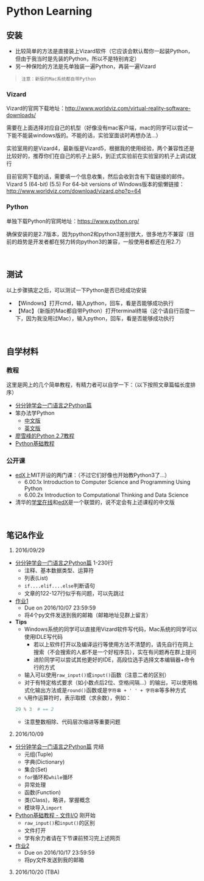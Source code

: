 # Python Learning

## 安装

* 比较简单的方法是直接装上Vizard软件（它应该会默认帮你一起装Python，但由于我当时是先装的Python，所以不是特别肯定）
* 另一种保险的方法是先单独装一遍Python，再装一遍Vizard

>     注意：新版的Mac系统都自带Python

### Vizard

Vizard的官网下载地址：http://www.worldviz.com/virtual-reality-software-downloads/

需要在上面选择对应自己的机型（好像没有mac客户端，mac的同学可以尝试一下能不能装windows版的。不能的话，实验室面谈时再想办法...）

实验室用的是Vizard4，最新版是Vizard5，根据我的使用经验，两个兼容性还是比较好的，推荐你们在自己的机子上装5，到正式实验前在实验室的机子上调试就行

目前官网下载的话，需要填一个信息收集，然后会收到含有下载链接的邮件。Vizard 5 (64-bit) (5.5) For 64-bit versions of Windows版本的偷懒链接：http://www.worldviz.com/download/vizard.php?p=64

### Python

单独下载Python的官网地址：https://www.python.org/

确保安装的是2.7版本，因为python2和python3差别很大，很多地方不兼容（目前的趋势是开发者都在努力转向python3的兼容，一般使用者都还在用2.7）

<br/>

## 测试

以上步骤搞定之后，可以测试一下Python是否已经成功安装

* 【Windows】打开cmd，输入python，回车，看是否能够成功执行
* 【Mac】（新版的Mac都自带Python）打开terminal终端（这个请自行百度一下，因为我没用过Mac），输入python，回车，看是否能够成功执行

<br/>

## 自学材料

### 教程

这里是网上的几个简单教程，有精力者可以自学一下：（以下按照文章篇幅长度排序）

* [分分钟学会一门语言之Python篇](http://www.code123.cc/1049.html)
* 笨办法学Python
  * [中文版](https://flyouting.gitbooks.io/learn-python-the-hard-way-cn/content/index.html)
  * [英文版](https://learnpythonthehardway.org/book/)
* [廖雪峰的Python 2.7教程](http://www.liaoxuefeng.com/wiki/001374738125095c955c1e6d8bb493182103fac9270762a000)
* [Python基础教程](http://www.runoob.com/python/python-tutorial.html)

### 公开课

* [edX](https://www.edx.org/)上MIT开设的两门课：（不过它们好像也开始教Python3了...）
  * 6.00.1x Introduction to Computer Science and Programming Using Python
  * 6.00.2x Introduction to Computational Thinking and Data Science
* 清华的[学堂在线](https://www.xuetangx.com/)和[edX](https://www.edx.org/)是一个联盟的，说不定会有上述课程的中文版

<br/>

## 笔记&作业

1. 2016/09/29
  * [分分钟学会一门语言之Python篇](http://www.code123.cc/1049.html) 1-230行
    * 注释、基本数据类型、运算符
    * 列表(List)
    * `if....elif....else`判断语句
    * 文章的122-127行似乎有问题，可以先跳过
  * [作业1](https://github.com/wyfsh/python_learning/blob/master/exercises/ex1.md)
    * Due on 2016/10/07 23:59:59
    * 将4个py文件发送到我的邮箱（邮箱地址见群上留言）
  * __Tips__
    * Windows系统的同学可以直接用Vizard软件写代码，Mac系统的同学可以使用IDLE写代码
      * 若以上软件打开以及编译运行等使用方法不清楚的，请先自行在网上搜索（不会搜索的人都不是一个好程序员），实在有问题再在群上提问
      * 进阶同学可以尝试其他更好的IDE，高段位选手选择文本编辑器+命令行的方式
    * 输入可以使用`raw_input()`或`input()`函数（注意二者的区别）
    * 对于有特定格式要求（如小数点后2位、空格间隔…）的输出，可以使用格式化输出方法或是`round()`函数或是`字符串 + ' ' + 字符串`等多种方式
    * `%`用作运算符时，表示取模（求余数），例如：
    ``` python
    29 % 3  # == 2
    ```
    * 注意整数相除、代码层次缩进等重要问题

2. 2016/10/09
  * [分分钟学会一门语言之Python篇](http://www.code123.cc/1049.html) 完结
    * 元组(Tuple)
    * 字典(Dictionary)
    * 集合(Set)
    * `for`循环和`while`循环
    * 异常处理
    * 函数(Function)
    * 类(Class)，略讲，掌握概念
    * 模块导入`import`
  * [Python基础教程 - 文件I/O](http://www.runoob.com/python/python-files-io.html) 刚开始
    * `raw_input()`和`input()`的区别
    * 文件打开
    * 学有余力者请在下节课前预习完上述网页
  * [作业2](https://github.com/wyfsh/python_learning/blob/master/exercises/ex2.md)
    * Due on 2016/10/17 23:59:59
    * 将py文件发送到我的邮箱

3. 2016/10/20 (TBA)

